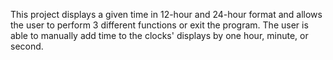 This project displays a given time in 12-hour and 24-hour format and allows the user to perform 3 different functions or exit the program.  The user is able to manually add time to the clocks' displays by one hour, minute, or second.

